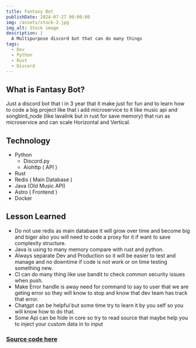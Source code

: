 ```yaml
---
title: Fantasy Bot
publishDate: 2024-07-27 00:00:00
img: /assets/stock-2.jpg
img_alt: Stock image
description: |
  A Multipurpose discord bot that can do many things
tags:
  - Dev
  - Python
  - Rust
  - Discord
---
```


## What is Fantasy Bot?

Just a discord bot that i in 3 year that it make just for fun and to learn how to code a big project like that i add microservice to it like music api and songbird_node (like lavalink but in rust for save memory) that run as microservice and can scale Horizontal and Vertical.

## Technology
- Python
  - Discord.py
  - Aiohttp ( API )
- Rust
- Redis ( Main Database )
- Java (Old Music API)
- Astro ( Frontend )
- Docker

## Lesson Learned
- Do not use redis as main database it will grow over time and become big and biger also you will need to code a proxy for it if want to save complexity structure.
- Java is using to many memory compare with rust and python.
- Always separate Dev and Production so it will be easier to test and manage and no downtime if code is not work or on time testing something new.
- CI can do many thing like use bandit to check common security issues when push.
- Make Error handle is away need for command to say to user that we are geting error so they will know to stop and know that dev team has track that error.
- Chatgpt can be helpful but some time try to learn it by you self so you will know how to do that.
- Some Api can be hide in core so try to read source that maybe help you to inject your custom data in to input


### [Source code here](https://github.com/fantasybot-red)
